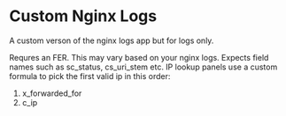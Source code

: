 # Custom Nginx Logs

A custom verson of the nginx logs app but for logs only.

Requres an FER. This may vary based on your nginx logs. Expects field names such as sc_status, cs_uri_stem etc.
IP lookup panels use a custom formula to pick the first valid ip in this order:
1. x_forwarded_for
2. c_ip